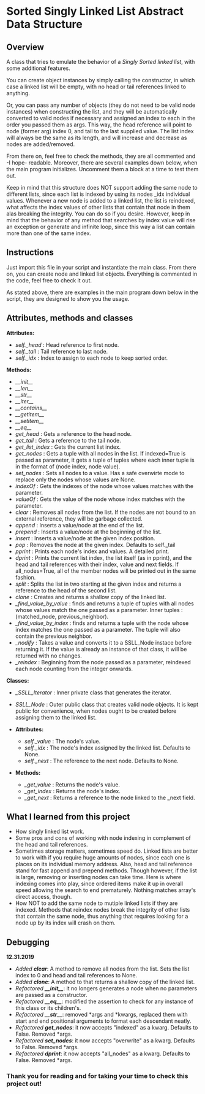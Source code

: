 Sorted Singly Linked List Abstract Data Structure
==================================

Overview
----------------------------------

A class that tries to emulate the behavior of a _Singly Sorted linked list_, with some additional features.

You can create object instances by simply calling the constructor, in which case a linked list will be empty, with no head or tail references linked to anything.

Or, you can pass any number of objects (they do not need to be valid node instances) when constructing the list, and they will be automatically converted to valid nodes if necessary and assigned an index to each in the order you passed them as args. This way, the head reference will point to node (former arg) index 0, and tail to the last supplied value. The list index will always be the same as its length, and will increase and decrease as nodes are added/removed.

From there on, feel free to check the methods, they are all commented and -I hope- readable. Moreover, there are several examples down below, when the main program initializes. Uncomment them a block at a time to test them out.

Keep in mind that this structure does NOT support adding the same node to different lists, since each list is indexed by using its nodes _idx individual values. Whenever a new node is added to a linked list, the list is reindexed, what affects the index values of other lists that contain that node in them alas breaking the integrity. You can do so if you desire. However, keep in mind that the behavior of any method that searches by index value will rise an exception or generate and infinite loop, since this way a list can contain more than one of the same index.


Instructions
----------------------------------
Just import this file in your script and instantiate the main class. From there on, you can create node and linked list objects. Everything is commented in the code, feel free to check it out.

As stated above, there are examples in the main program down below in the script, they are designed to show you the usage.

Attributes, methods and classes
----------------------------------

**Attributes:**
- *self.\_head* : Head reference to first node.
- *self.\_tail* : Tail reference to last node.
- *self.\_idx* : Index to assign to each node to keep sorted order.

**Methods:**
- *\_\_init\_\_*
- *\_\_len\_\_*
- *\_\_str\_\_*
- *\_\_iter\_\_*
- *\_\_contains\_\_*
- *\_\_getitem\_\_*
- *\_\_setitem\_\_*
- *\_\_eq\_\_*
- _get\_head_ : Gets a reference to the head node.
- _get\_tail_ : Gets a reference to the tail node.
- _get\_list\_index_ : Gets the current list index.
- _get\_nodes_ : Gets a tuple with all nodes in the list. If indexed=True is passed as parameter, it gets a tuple of tuples where each inner tuple is in the format of (node index, node value).
- _set\_nodes_ : Sets all nodes to a value. Has a safe overwirte mode to replace only the nodes whose values are None.
- _indexOf_ : Gets the indexes of the node whose values matches with the parameter.
- _valueOf_ : Gets the value of the node whose index matches with the parameter.
- _clear_ : Removes all nodes from the list. If the nodes are not bound to an external reference, they will be garbage collected.
- _append_ : Inserts a value/node at the end of the list.
- _prepend_ : Inserts a value/node at the beginning of the list.
- _insert_ : Inserts a value/node at the given index position.
- _pop_ : Removes the node at the given index. Defaults to self._tail
- _pprint_ : Prints each node's index and values. A detailed print.
- _dprint_ : Prints the current list index, the list itself (as in pprint), and the head and tail references with their index, value and next fields. If all_nodes=True, all of the member nodes will be printed out in the same fashion.
- _split_ : Splits the list in two starting at the given index and returns a reference to the head of the second list.
- _clone_ : Creates and returns a shallow copy of the linked list.
- *_find\_value\_by\_value* : finds and returns a tuple of tuples with all nodes whose values match the one passed as a parameter. Inner tuples : (matched_node, previous_neighbor).
- *_find\_value\_by\_index* : finds and returns a tuple with the node whose index matches the one passed as a parameter. The tuple will also contain the previous neighbor.          
- *_nodify* : Takes a value and converts it to a SSLL_Node instace before returning it. If the value is already an instance of that class, it will be returned with no changes.
- *_reindex* : Beginning from the node passed as a parameter, reindexed each node counting from the integer onwards.

**Classes:**
- *_SSLL\_Iterator* : Inner private class that generates the iterator.
- *SSLL\_Node* : Outer public class that creates valid node objects. It is kept public for convenience, when nodes ought to be created before assigning them to the linked list.

- **Attributes:**
    - *self.\_value* : The node's value. 
    - *self.\_idx* : The node's index assigned by the linked list. Defaults to None.
    - *self.\_next* : The reference to the next node. Defaults to None.

- **Methods:**
    - *_get\_value* : Returns the node's value.
    - *_get\_index* : Returns the node's index.
    - *_get\_next* : Returns a reference to the node linked to the _next field.

What I learned from this project
----------------------------------
- How singly linked list work.
- Some pros and cons of working with node indexing in complement of the head and tail references.
- Sometimes storage matters, sometimes speed do. Linked lists are better to work with if you require huge amounts of nodes, since each one is places on its individual memory address. Also, head and tail reference stand for fast append and prepend methods. Though however, if the list is large, removing or inserting nodes can take time. Here is where indexing comes into play, since ordered items make it up in overall speed allowing the search to end prematurely. Nothing matches array's direct access, though.
- How NOT to add the same node to mutiple linked lists if they are indexed. Methods that reindex nodes break the integrity of other lists that contain the same node, thus anything that requires looking for a node up by its index will crash on them.

Debugging
----------------------------------
**12.31.2019**

- *Added **clear***: A method to remove all nodes from the list. Sets the list index to 0 and head and tail references to None.
- *Added **clone***: A method to that returns a shallow copy of the linked list.
- *Refactored **\_\_init\_\_***: it no longers generates a node when no parameters are passed as a constructor.
- *Refactored **\_\_eq\_\_***: modified the assertion to check for any instance of this class or its children's.
- *Refactored **\_\_str\_\_***: removed *args and *kwargs, replaced them with start and end positional arguments to format each descendant neatly.
- *Refactored **get_nodes***: it now accepts "indexed" as a kwarg. Defaults to False. Removed *args.
- *Refactored **set_nodes***: it now accepts "overwrite" as a kwarg. Defaults to False. Removed *args.
- *Refactored **dprint***: it now accepts "all_nodes" as a kwarg. Defaults to False. Removed *args.
  
### Thank you for reading and for taking your time to check this project out!
